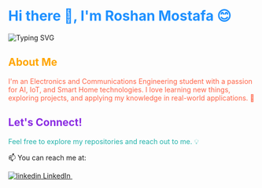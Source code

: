 <h1 style="color:#1E90FF;">Hi there 👋, I'm Roshan Mostafa 😊</h1>


![Typing SVG](https://readme-typing-svg.herokuapp.com?font=Fira+Code&size=28&duration=4000&pause=1000&color=1E90FF&center=true&vCenter=true&width=600&lines=Welcome+to+my+GitHub+profile+🌟)


<h2 style="color:#FFA500;">About Me</h2>
<p style="color:#FF6347;">
I'm an Electronics and Communications Engineering student with a passion for AI, IoT, and Smart Home technologies.  
I love learning new things, exploring projects, and applying my knowledge in real-world applications. 🚀
</p>

<h2 style="color:#8A2BE2;">Let's Connect!</h2>
<p style="color:#20B2AA;">
Feel free to explore my repositories and reach out to me. 💡
</p>


<p align="center">

📫 You can reach me at: 

<p>
  <a href="https://www.linkedin.com/in/roshan-mostafa-/" rel="nofollow noreferrer">
    <img src="https://i.sstatic.net/gVE0j.png" alt="linkedin"> LinkedIn
  </a> &nbsp; 
  
